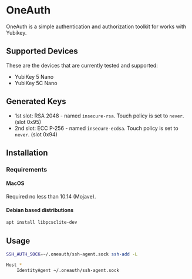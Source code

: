 # OneAuth

OneAuth is a simple authentication and authorization toolkit for works with Yubikey.

## Supported Devices

These are the devices that are currently tested and supported:

* YubiKey 5 Nano
* YubiKey 5C Nano

## Generated Keys

* 1st slot: RSA 2048 - named `insecure-rsa`. Touch policy is set to `never`. (slot 0x95)
* 2nd slot: ECC P-256 - named `insecure-ecdsa`. Touch policy is set to `never`. (slot 0x94)

## Installation

### Requirements

#### MacOS

Required no less than 10.14 (Mojave).

#### Debian based distributions

```bash
apt install libpcsclite-dev
```

## Usage

```bash
SSH_AUTH_SOCK=~/.oneauth/ssh-agent.sock ssh-add -L
```

```bash
Host *
    IdentityAgent ~/.oneauth/ssh-agent.sock
```
